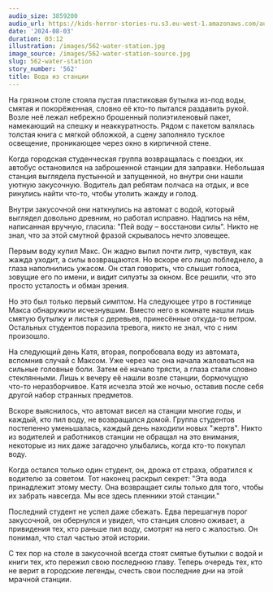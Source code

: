 ```yaml
---
audio_size: 3859200
audio_url: https://kids-horror-stories-ru.s3.eu-west-1.amazonaws.com/audio/562-water-station.mp3
date: '2024-08-03'
duration: 03:12
illustration: /images/562-water-station.jpg
image_source: /images/562-water-station-source.jpg
slug: 562-water-station
story_number: '562'
title: Вода из станции
---
```


На грязном столе стояла пустая пластиковая бутылка из-под воды, смятая и покорёженная, словно её кто-то пытался раздавить рукой. Возле неё лежал небрежно брошенный полиэтиленовый пакет, намекающий на спешку и неаккуратность. Рядом с пакетом валялась толстая книга с мягкой обложкой, а сцену заполняло тусклое освещение, проникающее через окно в кирпичной стене.

Когда городская студенческая группа возвращалась с поездки, их автобус остановился на заброшенной станции для заправки. Небольшая станция выглядела пустынной и запущенной, но внутри они нашли уютную закусочную. Водитель дал ребятам полчаса на отдых, и все ринулись найти что-то, чтобы утолить жажду и голод.

Внутри закусочной они наткнулись на автомат с водой, который выглядел довольно древним, но работал исправно. Надпись на нём, написанная вручную, гласила: "Пей воду – восстанови силы". Никто не знал, что за этой смутной фразой скрывалось нечто зловещее.

Первым воду купил Макс. Он жадно выпил почти литр, чувствуя, как жажда уходит, а силы возвращаются. Но вскоре его лицо побледнело, а глаза наполнились ужасом. Он стал говорить, что слышит голоса, зовущие его по имени, и видит силуэты за окном. Все решили, что это просто усталость и обман зрения.

Но это был только первый симптом. На следующее утро в гостинице Макса обнаружили исчезнувшим. Вместо него в комнате нашли лишь смятую бутылку и листья с деревьев, принесённые откуда-то ветром. Остальных студентов поразила тревога, никто не знал, что с ним произошло.

На следующий день Катя, вторая, попробовала воду из автомата, вспомнив случай с Максом. Уже через час она начала жаловаться на сильные головные боли. Затем её начало трясти, а глаза стали словно стеклянными. Лишь к вечеру её нашли возле станции, бормочущую что-то неразборчивое. Катя исчезла этой же ночью, оставив после себя другой набор странных предметов.

Вскоре выяснилось, что автомат висел на станции многие годы, и каждый, кто пил воду, не возвращался домой. Группа студентов постепенно уменьшалась, каждый день находили новых "жертв". Никто из водителей и работников станции не обращал на это внимания, некоторые из них даже загадочно улыбались, когда кто-то покупал воду.

Когда остался только один студент, он, дрожа от страха, обратился к водителю за советом. Тот наконец раскрыл секрет: "Эта вода принадлежит этому месту. Она возвращает силы только для того, чтобы их забрать навсегда. Мы все здесь пленники этой станции."

Последний студент не успел даже сбежать. Едва перешагнув порог закусочной, он обернулся и увидел, что станция словно оживает, а привидения тех, кто раньше пил воду, смотрят на него с жалостью. Он понимал, что стал частью этой истории.

С тех пор на столе в закусочной всегда стоят смятые бутылки с водой и книги тех, кто пережил свою последнюю главу. Теперь очередь тех, кто не верит в городские легенды, счесть свои последние дни на этой мрачной станции.